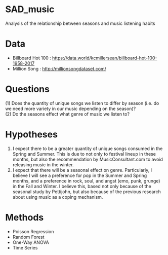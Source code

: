 # SAD_music
Analysis of the relationship between seasons and music listening habits 

# Data 
- Billboard Hot 100 : https://data.world/kcmillersean/billboard-hot-100-1958-2017
- Million Song : http://millionsongdataset.com/

# Questions 
(1) Does the quantity of unique songs we listen to differ by season (i.e. do we need more variety in our music depending on the season)?     
(2) Do the seasons effect what genre of music we listen to?  

# Hypotheses 
1. I expect there to be a greater quantity of unique songs consumed in the Spring and Summer. This is due to not only to festival lineup in these months, but also the recommendation by MusicConsultant.com to avoid releasing music in the winter.   
2. I expect that there will be a seasonal effect on genre. Particularly, I believe I will see a preference for pop in the Summer and Spring months, and a preference in rock, soul, and angst (emo, punk, grunge) in the Fall and Winter. I believe this, based not only because of the seasonal study by Pettijohn, but also because of the previous research about using music as a coping mechanism.

# Methods 
- Poisson Regression
- Random Forest
- One-Way ANOVA
- Time Series 

